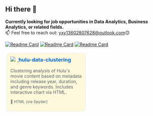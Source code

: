 ## Hi there 👋
**Currently looking for job opportunities in Data Analytics, Business Analytics, or related fields.**  
📫 Feel free to reach out: [yxy13602807628@outlook.com](mailto:yxy13602807628@outlook.com)😊
<!--
**Xyi-123/Xyi-123** is a ✨ _special_ ✨ repository because its `README.md` (this file) appears on your GitHub profile.

Here are some ideas to get you started:

- 🔭 I’m currently working on ...
- 🌱 I’m currently learning ...
- 👯 I’m looking to collaborate on ...
- 🤔 I’m looking for help with ...
- 💬 Ask me about ...
- 📫 How to reach me: ...
- 😄 Pronouns: ...
- ⚡ Fun fact: ...
-->

[![Readme Card](https://github-readme-stats.vercel.app/api/pin/?username=Xyi-123&repo=data-analytics-projects&theme=solarized-light)](https://github.com/Xyi-123/data-analytics-projects)
[![Readme Card](https://github-readme-stats.vercel.app/api/pin/?username=Xyi-123&repo=IT-midterm-project&theme=solarized-light)](https://github.com/Xyi-123/IT-midterm-project)
[![Readme Card](https://github-readme-stats.vercel.app/api/pin/?username=Xyi-123&repo=powerBI-projects&theme=solarized-light)](https://github.com/Xyi-123/powerBI-projects)
<a href="https://github.com/Xyi-123/hulu-data-clustering">
  <div style="display: inline-block; width: 45%; margin: 5px; padding: 10px; border-radius: 8px; background-color: #fff9db; border: 1px solid #e8e8e8;">
    <h3 style="margin-top: 0;">
      <img src="https://img.icons8.com/ios-filled/18/000000/film-reel.png" style="margin-right: 6px;" />
      <a href="https://github.com/Xyi-123/hulu-data-clustering" style="color: #0366d6; text-decoration: none; font-weight: bold;">
        hulu-data-clustering
      </a>
    </h3>
    <p style="color: #586069; font-size: 14px;">
      Clustering analysis of Hulu's movie content based on metadata including release year, duration, and genre keywords. Includes interactive chart via HTML.
    </p>
    <p style="color: #586069; font-size: 12px;">
      🔶 HTML (via Spyder)
    </p>
  </div>
</a>
